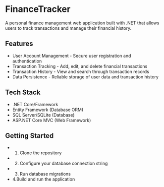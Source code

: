 # FinanceTracker
A personal finance management web application built with .NET that allows users to track transactions and manage their financial history.

## Features
* User Account Management - Secure user registration and authentication
* Transaction Tracking - Add, edit, and delete financial transactions
* Transaction History - View and search through transaction records
* Data Persistence - Reliable storage of user data and transaction history

## Tech Stack
* .NET Core/Framework
* Entity Framework (Database ORM)
* SQL Server/SQLite (Database)
* ASP.NET Core MVC (Web Framework)

## Getting Started
* 1. Clone the repository
* 2. Configure your database connection string
* 3. Run database migrations
* 4.Build and run the application
